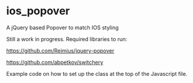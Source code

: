 ios_popover
===========

A jQuery based Popover to match IOS styling

Still a work in progress.  Required libraries to run:

https://github.com/Reimius/jquery-popover

https://github.com/abpetkov/switchery

Example code on how to set up the class at the top of the Javascript file.
